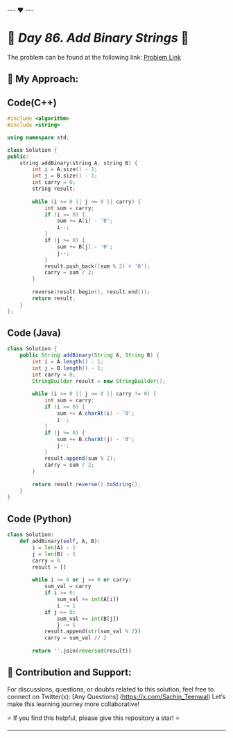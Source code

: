 --- ❤️ ---

# 🚀 _Day 86. Add Binary Strings_ 🧠


The problem can be found at the following link: [Problem Link](https://www.interviewbit.com/problems/add-binary-strings/)

## 🎯 **My Approach:**


## Code(C++)
```cpp
#include <algorithm>
#include <string>

using namespace std;

class Solution {
public:
    string addBinary(string A, string B) {
        int i = A.size() - 1;
        int j = B.size() - 1;
        int carry = 0;
        string result;
        
        while (i >= 0 || j >= 0 || carry) {
            int sum = carry;
            if (i >= 0) {
                sum += A[i] - '0';
                i--;
            }
            if (j >= 0) {
                sum += B[j] - '0';
                j--;
            }
            result.push_back((sum % 2) + '0');
            carry = sum / 2;
        }
        
        reverse(result.begin(), result.end());
        return result;
    }
};
```

## Code (Java)

```java
class Solution {
    public String addBinary(String A, String B) {
        int i = A.length() - 1;
        int j = B.length() - 1;
        int carry = 0;
        StringBuilder result = new StringBuilder();
        
        while (i >= 0 || j >= 0 || carry != 0) {
            int sum = carry;
            if (i >= 0) {
                sum += A.charAt(i) - '0';
                i--;
            }
            if (j >= 0) {
                sum += B.charAt(j) - '0';
                j--;
            }
            result.append(sum % 2);
            carry = sum / 2;
        }
        
        return result.reverse().toString();
    }
}
```

## Code (Python)

```python
class Solution:
    def addBinary(self, A, B):
        i = len(A) - 1
        j = len(B) - 1
        carry = 0
        result = []
        
        while i >= 0 or j >= 0 or carry:
            sum_val = carry
            if i >= 0:
                sum_val += int(A[i])
                i -= 1
            if j >= 0:
                sum_val += int(B[j])
                j -= 1
            result.append(str(sum_val % 2))
            carry = sum_val // 2
        
        return ''.join(reversed(result))
```



## 🎯 **Contribution and Support:**

For discussions, questions, or doubts related to this solution, feel free to connect on Twitter(x): [Any Questions] (https://x.com/Sachin_Teenwal) Let’s make this learning journey more collaborative!

⭐ If you find this helpful, please give this repository a star! ⭐

---

